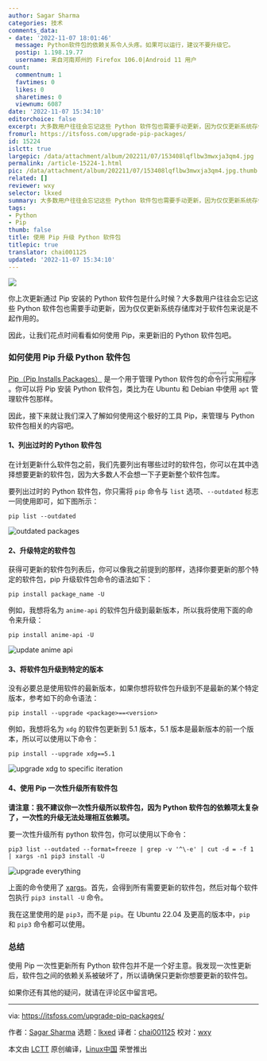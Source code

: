 ```yaml
---
author: Sagar Sharma
categories: 技术
comments_data:
- date: '2022-11-07 18:01:46'
  message: Python软件包的依赖关系令人头疼。如果可以运行，建议不要升级它。
  postip: 1.198.19.77
  username: 来自河南郑州的 Firefox 106.0|Android 11 用户
count:
  commentnum: 1
  favtimes: 0
  likes: 0
  sharetimes: 0
  viewnum: 6087
date: '2022-11-07 15:34:10'
editorchoice: false
excerpt: 大多数用户往往会忘记这些 Python 软件包也需要手动更新，因为仅仅更新系统存储库对于软件包来说是不起作用的。
fromurl: https://itsfoss.com/upgrade-pip-packages/
id: 15224
islctt: true
largepic: /data/attachment/album/202211/07/153408lqflbw3mwxja3qm4.jpg
permalink: /article-15224-1.html
pic: /data/attachment/album/202211/07/153408lqflbw3mwxja3qm4.jpg.thumb.jpg
related: []
reviewer: wxy
selector: lkxed
summary: 大多数用户往往会忘记这些 Python 软件包也需要手动更新，因为仅仅更新系统存储库对于软件包来说是不起作用的。
tags:
- Python
- Pip
thumb: false
title: 使用 Pip 升级 Python 软件包
titlepic: true
translator: chai001125
updated: '2022-11-07 15:34:10'
---
```


![](/data/attachment/album/202211/07/153408lqflbw3mwxja3qm4.jpg)


你上次更新通过 Pip 安装的 Python 软件包是什么时候？大多数用户往往会忘记这些 Python 软件包也需要手动更新，因为仅仅更新系统存储库对于软件包来说是不起作用的。


因此，让我们花点时间看看如何使用 Pip，来更新旧的 Python 软件包吧。


### 如何使用 Pip 升级 Python 软件包


[Pip（Pip Installs Packages）](https://itsfoss.com/install-pip-ubuntu/) 是一个用于管理 Python 软件包的 <ruby> 命令行实用程序 <rt>  command line utility </rt></ruby> 。你可以将 Pip 安装 Python 软件包，类比为在 Ubuntu 和 Debian 中使用 `apt` 管理软件包那样。


因此，接下来就让我们深入了解如何使用这个极好的工具 Pip，来管理与 Python 软件包相关的内容吧。


#### 1、列出过时的 Python 软件包


在计划更新什么软件包之前，我们先要列出有哪些过时的软件包，你可以在其中选择想要更新的软件包，因为大多数人不会想一下子更新整个软件包库。


要列出过时的 Python 软件包，你只需将 `pip` 命令与 `list` 选项、`--outdated` 标志一同使用即可，如下图所示：



```
pip list --outdated

```

![outdated packages](/data/attachment/album/202211/07/153410v48318bnb0z4qxap.png)


#### 2、升级特定的软件包


获得可更新的软件包列表后，你可以像我之前提到的那样，选择你要更新的那个特定的软件包，pip 升级软件包命令的语法如下：



```
pip install package_name -U

```

例如，我想将名为 `anime-api` 的软件包升级到最新版本，所以我将使用下面的命令来升级：



```
pip install anime-api -U

```

![update anime api](/data/attachment/album/202211/07/153411w56fs9s0rslzsf63.png)


#### 3、将软件包升级到特定的版本


没有必要总是使用软件的最新版本，如果你想将软件包升级到不是最新的某个特定版本，参考如下的命令语法：



```
pip install --upgrade <package>==<version>

```

例如，我想将名为 `xdg` 的软件包更新到 5.1 版本，5.1 版本是最新版本的前一个版本，所以可以使用以下命令：



```
pip install --upgrade xdg==5.1

```

![upgrade xdg to specific iteration](/data/attachment/album/202211/07/153411ioeej6hj6k6dhvko.png)


#### 4、使用 Pip 一次性升级所有软件包


**请注意：我不建议你一次性升级所以软件包，因为 Python 软件包的依赖项太复杂了，一次性的升级无法处理相互依赖项。**


要一次性升级所有 python 软件包，你可以使用以下命令：



```
pip3 list --outdated --format=freeze | grep -v '^\-e' | cut -d = -f 1 | xargs -n1 pip3 install -U

```

![upgrade everything](/data/attachment/album/202211/07/153412m71rz1246h22xavc.png)


上面的命令使用了 [xargs](https://linuxhandbook.com/xargs-command/)。首先，会得到所有需要更新的软件包，然后对每个软件包执行 `pip3 install -U` 命令。


我在这里使用的是 `pip3`，而不是 `pip`。在 Ubuntu 22.04 及更高的版本中，`pip` 和 `pip3` 命令都可以使用。


### 总结


使用 Pip 一次性更新所有 Python 软件包并不是一个好主意。我发现一次性更新后，软件包之间的依赖关系被破坏了，所以请确保只更新你想要更新的软件包。


如果你还有其他的疑问，就请在评论区中留言吧。




---


via: <https://itsfoss.com/upgrade-pip-packages/>


作者：[Sagar Sharma](https://itsfoss.com/author/sagar/) 选题：[lkxed](https://github.com/lkxed) 译者：[chai001125](https://github.com/chai001125) 校对：[wxy](https://github.com/wxy)


本文由 [LCTT](https://github.com/LCTT/TranslateProject) 原创编译，[Linux中国](https://linux.cn/) 荣誉推出